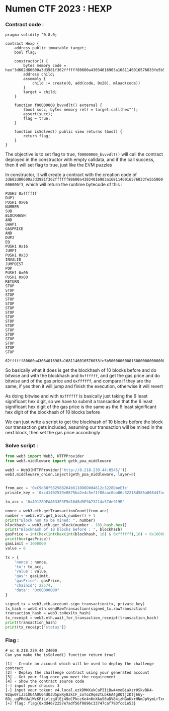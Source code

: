 # Numen CTF 2023 : HEXP

### Contract code :
```solidity
pragma solidity ^0.8.0;

contract Hexp {
    address public immutable target;
    bool flag;

    constructor() {
        bytes memory code = hex"3d602d80600a3d3981f362ffffff80600a43034016903a1681146016576033fe5b5060006000f3";
        address child;
        assembly {
            child := create(0, add(code, 0x20), mload(code))
        }
        target = child;
    }

    function f00000000_bvvvdlt() external {
        (bool succ, bytes memory ret) = target.call(hex"");
        assert(succ);
        flag = true;
    }

    function isSolved() public view returns (bool) {
        return flag;
    }
}
```

The objective is to set flag to true, `f00000000_bvvvdlt()` will call the contract deployed in the constructor with empty calldata, and if the call success, then it will set flag to true, just like the EVM puzzles

In constructor, it will create a contract with the creation code of `3d602d80600a3d3981f362ffffff80600a43034016903a1681146016576033fe5b5060006000f3`, which will return the runtime bytecode of this : 
```
PUSH3 0xffffff
DUP1
PUSH1 0x0a
NUMBER
SUB
BLOCKHASH
AND
SWAP1
GASPRICE
AND
DUP2
EQ
PUSH1 0x16
JUMPI
PUSH1 0x33
INVALID
JUMPDEST
POP
PUSH1 0x00
PUSH1 0x00
RETURN
STOP
STOP
STOP
STOP
STOP
STOP
STOP
STOP
STOP
STOP
STOP
STOP
STOP
STOP
STOP
STOP

62ffffff80600a43034016903a1681146016576033fe5b5060006000f300000000000000000000000000000000
```

So basically what it does is get the blockhash of 10 blocks before and do bitwise and with the blockhash and `0xffffff`, and get the gas price and do bitwise and of the gas price and `0xffffff`, and compare if they are the same, if yes then it will jump and finish the execution, otherwise it will revert

As doing bitwise and with `0xffffff` is basically just taking the 6 least significant hex digit, so we have to submit a transaction that the 6 least significant hex digit of the gas price is the same as the 6 least significant hex digit of the blockhash of 10 blocks before

We can just write a script to get the blockhash of 10 blocks before the block our transaction gets included, assuming our transaction will be mined in the next block, then set the gas price accordingly 

### Solve script :
```python
from web3 import Web3, HTTPProvider
from web3.middleware import geth_poa_middleware

web3 = Web3(HTTPProvider('http://8.218.239.44:8545/'))
web3.middleware_onion.inject(geth_poa_middleware, layer=0) 


from_acc = '0xC9d88f58258B264b6110D6D0d4612c3228DaeEfc'
private_key = '0xc41402539e8875ba2e4c5ef1f08aac6ba86c32218d585a068447ac5710adf414'

to_acc = '0xA9128DFAA633F3F5d16d8d5E9A73214a57de919B'

nonce = web3.eth.getTransactionCount(from_acc)
number = web3.eth.get_block_number() + 1
print("Block num to be mined: ", number)
blockhash = web3.eth.get_block(number - 10).hash.hex()
print("Blockhash of 10 blocks before : ", blockhash)
gasPrice = int(hex(int(hex(int(blockhash, 16) & 0xffffff),16) + 0x100000000 + 0x10000000),16)
print(hex(gasPrice))
gasLimit = 3000000
value = 0

tx = {
    'nonce': nonce,
    'to': to_acc,
    'value': value,
    'gas': gasLimit,
    'gasPrice': gasPrice,
    'chainId': 22574,
    'data': "0x00000000"
}

signed_tx = web3.eth.account.sign_transaction(tx, private_key)
tx_hash = web3.eth.sendRawTransaction(signed_tx.rawTransaction)
transaction_hash = web3.toHex(tx_hash)
tx_receipt = web3.eth.wait_for_transaction_receipt(transaction_hash)
print(transaction_hash)
print(tx_receipt['status'])
```

### Flag :
```
# nc 8.218.239.44 24000
Can you make the isSolved() function return true?

[1] - Create an account which will be used to deploy the challenge contract
[2] - Deploy the challenge contract using your generated account
[3] - Get your flag once you meet the requirement
[4] - Show the contract source code
[-] input your choice: 3
[-] input your token: v4.local.ezkDMKKukCaPIIiBw44moBiaXzr0SkvBK4-9Zqw0riJ310U4A0U04dOJU5pxRy8ZkCF_zoToZ9qe2tLbk6A4gUQtjzDtj6Gy-6Di_uqPRdUwlWzKPiLvlzqUlEj49oCPkccKe4n6nXAuS8uDV84izHGuKxrHNmJpVymLrTxnV47B3A.SGV4cA
[+] flag: flag{0xdd4672257e7adf56f0896c33747caf793fcd1e53}
```
